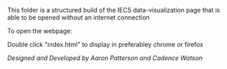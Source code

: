 This folder is a structured build of the IECS data-visualization 
page that is able to be opened without an internet connection



To open the webpage:

Double click  "index.html" to display in preferabley chrome or firefox



*Designed and Developed by Aaron Patterson and Cadence Watson*
